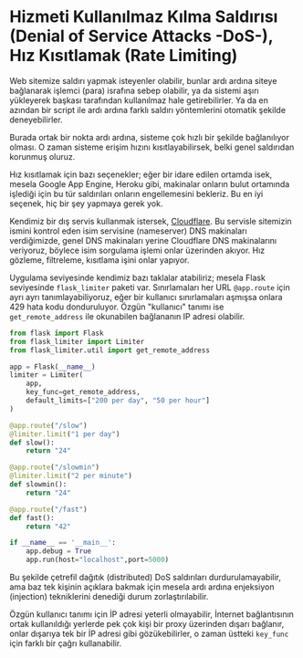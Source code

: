 # Hizmeti Kullanılmaz Kılma Saldırısı (Denial of Service Attacks -DoS-), Hız Kısıtlamak (Rate Limiting)

Web sitemize saldırı yapmak isteyenler olabilir, bunlar ardı ardına
siteye bağlanarak işlemci (para) israfına sebep olabilir, ya da
sistemi aşırı yükleyerek başkası tarafından kullanılmaz hale
getirebilirler. Ya da en azından bir script ile ardı ardına farklı
saldırı yöntemlerini otomatik şekilde deneyebilirler.

Burada ortak bir nokta ardı ardına, sisteme çok hızlı bir şekilde
bağlanılıyor olması. O zaman sisteme erişim hızını kısıtlayabilirsek,
belki genel saldırıdan korunmuş oluruz.

Hız kısıtlamak için bazı seçenekler; eğer bir idare edilen ortamda
isek, mesela Google App Engine, Heroku gibi, makinalar onların bulut
ortamında işlediği için bu tür saldırıları onların engellemesini
bekleriz. Bu en iyi seçenek, hiç bir şey yapmaya gerek yok. 

Kendimiz bir dış servis kullanmak istersek,
[Cloudflare](https://www.cloudflare.com). Bu servisle sitemizin ismini
kontrol eden isim servisine (nameserver) DNS makinaları verdiğimizde,
genel DNS makinaları yerine Cloudflare DNS makinalarını veriyoruz,
böylece isim sorgulama işlemi onlar üzerinden akıyor. Hız gözleme,
filtreleme, kısıtlama işini onlar yapıyor.

Uygulama seviyesinde kendimiz bazı taklalar atabiliriz; mesela Flask
seviyesinde `flask_limiter` paketi var. Sınırlamaları her URL
`@app.route` için ayrı ayrı tanımlayabiliyoruz, eğer bir kullanıcı
sınırlamaları aşmışsa onlara 429 hata kodu donduruluyor. Özgün
"kullanıcı" tanımı ise `get_remote_address` ile okunabilen bağlananın
IP adresi olabilir.

```python
from flask import Flask
from flask_limiter import Limiter
from flask_limiter.util import get_remote_address

app = Flask(__name__)
limiter = Limiter(
    app,
    key_func=get_remote_address,
    default_limits=["200 per day", "50 per hour"]
)

@app.route("/slow")
@limiter.limit("1 per day")
def slow():
    return "24"

@app.route("/slowmin")
@limiter.limit("2 per minute")
def slowmin():
    return "24"

@app.route("/fast")
def fast():
    return "42"

if __name__ == '__main__':
    app.debug = True
    app.run(host="localhost",port=5000)       
```

Bu şekilde çetrefil dağıtık (distributed) DoS saldırıları
durdurulamayabilir, ama baz tek kişinin açıklara bakmak için mesela
ardı ardına enjeksiyon (injection) tekniklerini denediği durum
zorlaştırılabilir.

Özgün kullanıcı tanımı için İP adresi yeterli olmayabilir, İnternet
bağlantısının ortak kullanıldığı yerlerde pek çok kişi bir proxy
üzerinden dışarı bağlanır, onlar dışarıya tek bir İP adresi gibi
gözükebilirler, o zaman üstteki `key_func` için farklı bir çağrı
kullanabilir.


